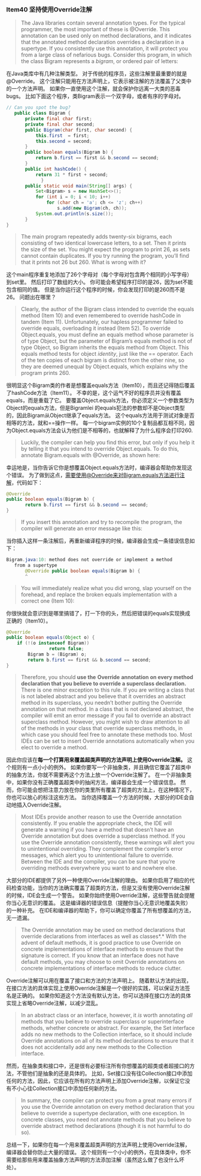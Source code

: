 ### Item40 坚持使用Override注解

> The Java libraries contain several annotation types. 
> For the typical programmer, the most important of these is @Override.
> This annotation can be used only on method declarations, and it indicates that the annotated method declaration overrides a declaration in a supertype.
> If you consistently use this annotation, it will protect you from a large class of nefarious bugs.
> Consider this program, in which the class Bigram represents a *bigram*, or ordered pair of letters:

在Java类库中有几种注解类型。
对于传统的程序员，这些注解里最重要的就是@Override。
这个注解只能用在方法声明上，它表示被注解的方法覆盖了父类中的一个方法声明。
如果你一直使用这个注解，就会保护你远离一大类的恶毒bugs。
比如下面这个程序，类Bigram表示一个双字母，或者有序的字母对。

```java
// Can you spot the bug?
   public class Bigram {
       private final char first;
       private final char second;
       public Bigram(char first, char second) {
           this.first  = first;
           this.second = second;
       }
       public boolean equals(Bigram b) {
           return b.first == first && b.second == second;
       }
       public int hashCode() {
           return 31 * first + second;
			 }
       public static void main(String[] args) {
           Set<Bigram> s = new HashSet<>();
           for (int i = 0; i < 10; i++)
               for (char ch = 'a'; ch <= 'z'; ch++)
                   s.add(new Bigram(ch, ch));
           System.out.println(s.size());
       }
}
```

> The main program repeatedly adds twenty-six bigrams, each consisting of two identical lowercase letters, to a set. 
> Then it prints the size of the set. 
> You might expect the program to print 26, as sets cannot contain duplicates. 
> If you try running the program, you’ll find that it prints not 26 but 260.
> What is wrong with it?

这个main程序重复地添加了26个字母对（每个字母对包含两个相同的小写字母）到set里。
然后打印了数组的大小。
你可能会希望程序打印的是26，因为set不能包含相同的值。
但是当你运行这个程序的时候，你会发现打印的是260而不是26。
问题出在哪里？

> Clearly, the author of the Bigram class intended to override the equals method (Item 10) and even remembered to override hashCode in tandem (Item 11).
> Unfortunately, our hapless programmer failed to override equals, overloading it instead (Item 52). 
> To override Object.equals, you must define an equals method whose parameter is of type Object, but the parameter of Bigram’s equals method is not of type Object, so Bigram inherits the equals method from Object.
> This equals method tests for object *identity*, just like the == operator. 
> Each of the ten copies of each bigram is distinct from the other nine, so they are deemed unequal by Object.equals, which explains why the program prints 260.

很明显这个Bigram类的作者是想覆盖equals方法（Item10），而且还记得随后覆盖了hashCode方法（Item11）。
不幸的是，这个运气不好的程序员并没有覆盖equals，而是重载了它。
要覆盖Object.equals方法，你必须定义一个参数类型为Object的equals方法，但是Bigramlei 的equals犯法的参数却不是Object类型的，因此Bigram从Object继承了equals方法。
这个equals方法用于测试对象是否相等的方法，就和==操作一样。
每一个bigram实例的10个复制品都互相不同，因为Object.equals方法会认为他们是不相等的，也就解释了为什么程序会打印260.

> Luckily, the compiler can help you find this error, but only if you help it by telling it that you intend to override Object.equals. 
> To do this, annotate Bigram.equals with @Override, as shown here:

幸运地是，当你告诉它你是想覆盖Object.equals方法时，编译器会帮助你发现这个错误。
为了做到这点，需要使用@Override来对Bigram.equals方法进行注解，代码如下：

```java
@Override 
public boolean equals(Bigram b) {
       return b.first == first && b.second == second;
}
```

> If you insert this annotation and try to recompile the program, the compiler will generate an error message like this:

当你插入这样一条注解后，再重新编译程序的时候，编译器会生成一条错误信息如下：

```java
Bigram.java:10: method does not override or implement a method
   from a supertype
       @Override public boolean equals(Bigram b) {
       ^
```

> You will immediately realize what you did wrong, slap yourself on the forehead, and replace the broken equals implementation with a correct one (Item 10):

你很快就会意识到是哪里搞错了，打一下你的头，然后把错误的equals实现换成正确的（Item10）。

```java
@Override
public boolean equals(Object o) { 
  	if (!(o instanceof Bigram))
				return false;
		Bigram b = (Bigram) o;
		return b.first == first && b.second == second;
}
```

> Therefore, you should **use the** **Override** **annotation on every method declaration that you believe to override a superclass declaration.** 
> There is one minor exception to this rule. 
> If you are writing a class that is not labeled abstract and you believe that it overrides an abstract method in its superclass, you needn’t bother putting the Override annotation on that method.
> In a class that is not declared abstract, the compiler will emit an error message if you fail to override an abstract superclass method.
> However, you might wish to draw attention to all of the methods in your class that override superclass methods, in which case you should feel free to annotate these methods too.
> Most IDEs can be set to insert Override annotations automatically when you elect to override a method.

因此你应该在**每一个打算用来覆盖超类声明的方法声明上使用Override注解。**
这个规则有一点小小的例外。
如果你要写一个非抽象类，并且确信它覆盖了超类中的抽象方法，你就不需要再这个方法上放一个Override注解了。
在一个非抽象类中，如果你没有正确覆盖超类中的抽闲方法，编译器会生成一个错误信息。
然而，你可能会想把注意力放在你的类里所有覆盖了超类的方法上，在这种情况下，你也可以放心的标注这些方法。
当你选择覆盖一个方法的时候，大部分的IDE会自动地插入Override注解。

> Most IDEs provide another reason to use the Override annotation consistently. 
> If you enable the appropriate check, the IDE will generate a warning if you have a method that doesn’t have an Override annotation but does override a superclass method. 
> If you use the Override annotation consistently, these warnings will alert you to unintentional overriding. 
> They complement the compiler’s error messages, which alert you to unintentional failure to override.
> Between the IDE and the compiler, you can be sure that you’re overriding methods everywhere you want to and nowhere else.

大部分的IDE都提供了另外一种使用Override注解的理由。
如果你启用了相应的代码检查功能，当你的方法确实覆盖了超类的方法，但是又没有使用Override注解的时候，IDE会生成一个警告。
如果你始终使用Override注解，这些警告就会提醒你当心无意识的覆盖。
这是编译器的错误信息（提醒你当心无意识地覆盖失败）的一种补充。
在IDE和编译器的帮助下，你可以确定你覆盖了所有想覆盖的方法，无一遗漏。

> The Override annotation may be used on method declarations that override declarations from interfaces as well as classes*.* 
> With the advent of default methods, it is good practice to use Override on concrete implementations of interface methods to ensure that the signature is correct. 
> If you know that an interface does not have default methods, you may choose to omit Override annotations on concrete implementations of interface methods to reduce clutter.

Override注解可以用在覆盖了接口和方法的方法声明上。
随着默认方法的出现，在接口方法的具体实现上使用Override注解是一个很好的实践，可以保证方法签名是正确的。
如果你知道这个方法没有默认方法，你可以选择在接口方法的具体实现上省略Override注解，以减少混乱。

> In an abstract class or an interface, however, it *is* worth annotating *all* methods that you believe to override superclass or superinterface methods, whether concrete or abstract.
> For example, the Set interface adds no new methods to the Collection interface, so it should include Override annotations on all of its method declarations to ensure that it does not accidentally add any new methods to the Collection interface.

然而，在抽象类和接口中，还是很有必要标注所有你想覆盖的超类或者超接口的方法，不管他们是抽象的还是具体的。
比如，Set接口没有往Collection接口中添加任何的方法，因此，它应该在所有的方法声明上添加Override注解，以保证它没有不小心往Collection接口中添加任何新的方法。

> In summary, the compiler can protect you from a great many errors if you use the Override annotation on every method declaration that you believe to override a supertype declaration, with one exception. 
> In concrete classes, you need not annotate methods that you believe to override abstract method declarations (though it is not harmful to do so).

总结一下，如果你在每一个用来覆盖超类声明的方法声明上使用Override注解，编译器会替你防止大量的错误。
这个规则有一个小小的例外，在具体类中，你不需要给那些用来覆盖抽象方法声明的方法添加注解（虽然这么做了也没什么坏处）。